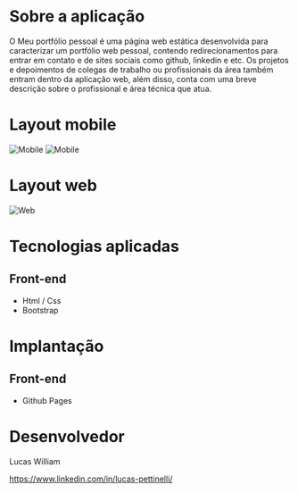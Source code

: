 # Sobre a aplicação
O Meu portfólio pessoal é uma página web estática desenvolvida para caracterizar um portfólio web pessoal, contendo redirecionamentos para entrar em contato e de sites sociais como github, linkedin e etc. 
Os projetos e depoimentos de colegas de trabalho ou profissionais da área também entram dentro da aplicação web, além disso, conta com uma breve descrição sobre o profissional e área técnica que atua.
# Layout mobile
![Mobile](https://i.ibb.co/rGQq62g/mobile.jpg)
![Mobile](https://i.ibb.co/PYW79vY/mob2.jpg)

# Layout web
![Web](https://i.ibb.co/gM2DvXb/eweb.png)

# Tecnologias aplicadas
## Front-end 
- Html / Css
- Bootstrap

# Implantação
## Front-end
- Github Pages

# Desenvolvedor
Lucas William

https://www.linkedin.com/in/lucas-pettinelli/
